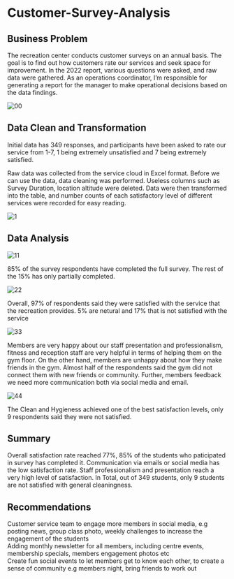 # Customer-Survey-Analysis
## Business Problem
The recreation center conducts customer surveys on an annual basis. The goal is to find out how customers rate our services and seek space for improvement. In the 2022 report, various questions were asked, and raw data were gathered. As an operations coordinator, I’m responsible for generating a report for the manager to make operational decisions based on the data findings.

![00](https://github.com/dandai509/Customer-Survey-Analysis/assets/106848444/93767468-b386-485a-8e55-276dc38bfd9d)


## Data Clean and Transformation
Initial data has 349 responses, and participants have been asked to rate our service from 1-7, 1 being extremely unsatisfied and 7 being extremely satisfied. 

Raw data was collected from the service cloud in Excel format. Before we can use the data, data cleaning was performed. Useless columns such as Survey Duration, location altitude were deleted. Data were then transformed into the table, and number counts of each satisfactory level of different services were recorded for easy reading. 

![1](https://github.com/dandai509/Customer-Survey-Analysis/assets/106848444/de9154b2-10fd-481b-b935-63e661f7415f)

## Data Analysis

![11](https://github.com/dandai509/Customer-Survey-Analysis/assets/106848444/77e65e1d-a4c6-400d-916b-6f1d887b8e9d)

85% of the survey respondents have completed the full survey. The rest of the 15% has only partially completed.

![22](https://github.com/dandai509/Customer-Survey-Analysis/assets/106848444/3873b03d-8761-45c2-bf78-506b66f183d0)

Overall, 97% of respondents said they were satisfied with the service that the recreation provides. 5% are netural and 17% that is not satisfied with the service

![33](https://github.com/dandai509/Customer-Survey-Analysis/assets/106848444/5c94ae69-9c7f-4d9c-b4ba-3e735b99bdab)

Members are very happy about our staff presentation and professionalism, fitness and reception staff are very helpful in terms of helping them on the gym floor. On the other hand, members are unhappy about how they make friends in the gym. Almost half of the respondents said the gym did not connect them with new friends or community. Further, members feedback we need more communication both via social media and email.

![44](https://github.com/dandai509/Customer-Survey-Analysis/assets/106848444/2b5559b3-9aa4-4fd4-8b07-96b3ff7f5502)

The Clean and Hygieness achieved one of the best satisfaction levels, only 9 respondents said they were not satisfied. 

## Summary

Overall satisfaction rate reached 77%, 85% of the students who paticipated in survey has completed it. Communication via emails or social media has the low satisfaction rate. Staff professionalism and presentation reach a very high level of satisfaction. In Total, out of 349 students, only 9 students are not satisfied with general cleaningness.

## Recommendations 

Customer service team to engage more members in social media, e.g posting news, group class photo, weekly challenges to increase the engagement of the students 											
Adding monthly newsletter for all members, including centre events, membership specials, members engagement photos etc																			
Create fun social events to let members get to know each other, to create a sense of community e.g members night, bring friends to work out 	


